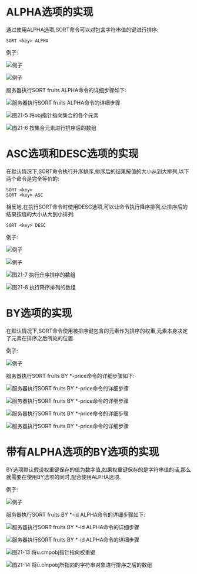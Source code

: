 # ALPHA选项的实现
通过使用ALPHA选项,SORT命令可以对包含字符串值的键进行排序:
```
SORT <key> ALPHA
```
例子:

![例子](https://github.com/gdufeZLYL/blog/blob/master/images/20180520160623.png)

![例子](https://github.com/gdufeZLYL/blog/blob/master/images/20180520160650.png)

服务器执行SORT fruits ALPHA命令的详细步骤如下:

![服务器执行SORT fruits ALPHA命令的详细步骤](https://github.com/gdufeZLYL/blog/blob/master/images/20180520160750.png)

![图21-5 将obj指针指向集合的各个元素](https://github.com/gdufeZLYL/blog/blob/master/images/20180520160813.png)

![图21-6 按集合元素进行排序后的数组](https://github.com/gdufeZLYL/blog/blob/master/images/20180520160854.png)

# ASC选项和DESC选项的实现
在默认情况下,SORT命令执行升序排序,排序后的结果按值的大小从到大排列,以下两个命令是完全等价的:
```
SORT <key>
SORT <key> ASC
```
相反地,在执行SORT命令时使用DESC选项,可以让命令执行降序排列,让排序后的结果按值的大小从大到小排列:
```
SORT <key> DESC
```
例子:

![例子](https://github.com/gdufeZLYL/blog/blob/master/images/20180520162011.png)

![例子](https://github.com/gdufeZLYL/blog/blob/master/images/20180520162038.png)

![图21-7 执行升序排序的数组](https://github.com/gdufeZLYL/blog/blob/master/images/20180520162106.png)

![图21-8 执行降序排列的数组](https://github.com/gdufeZLYL/blog/blob/master/images/20180520162135.png)

# BY选项的实现
在默认情况下,SORT命令使用被排序键包含的元素作为排序的权重,元素本身决定了元素在排序之后所处的位置.

例子:

![例子](https://github.com/gdufeZLYL/blog/blob/master/images/20180520162954.png)

服务器执行SORT fruits BY *-price命令的详细步骤如下:

![服务器执行SORT fruits BY *-price命令的详细步骤](https://github.com/gdufeZLYL/blog/blob/master/images/20180520163418.png)

![服务器执行SORT fruits BY *-price命令的详细步骤](https://github.com/gdufeZLYL/blog/blob/master/images/20180520163441.png)

![服务器执行SORT fruits BY *-price命令的详细步骤](https://github.com/gdufeZLYL/blog/blob/master/images/20180520163511.png)

![服务器执行SORT fruits BY *-price命令的详细步骤](https://github.com/gdufeZLYL/blog/blob/master/images/20180520163543.png)

# 带有ALPHA选项的BY选项的实现
BY选项默认假设权重键保存的值为数字值,如果权重键保存的是字符串值的话,那么就需要在使用BY选项的同时,配合使用ALPHA选项.

例子:

![例子](https://github.com/gdufeZLYL/blog/blob/master/images/20180520170336.png)

服务器执行SORT fruits BY *-id ALPHA命令的详细步骤如下:

![服务器执行SORT fruits BY *-id ALPHA命令的详细步骤](https://github.com/gdufeZLYL/blog/blob/master/images/20180520170431.png)

![服务器执行SORT fruits BY *-id ALPHA命令的详细步骤](https://github.com/gdufeZLYL/blog/blob/master/images/20180520170504.png)

![图21-13 将u.cmpobj指针指向权重键](https://github.com/gdufeZLYL/blog/blob/master/images/20180520170533.png)

![图21-14 将u.cmpobj所指向的字符串对象进行排序之后的数组](https://github.com/gdufeZLYL/blog/blob/master/images/20180520170618.png)